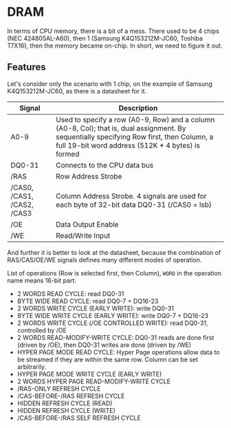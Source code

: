 # DRAM

In terms of CPU memory, there is a bit of a mess. There used to be 4 chips (NEC 424805AL-A60), then 1 (Samsung K4Q153212M-JC60, Toshiba T7X16), then the memory became on-chip.
In short, we need to figure it out.

## Features

Let's consider only the scenario with 1 chip, on the example of Samsung K4Q153212M-JC60, as there is a datasheet for it.

|Signal|Description|
|---|---|
|A0-9|Used to specify a row (A0-9, Row) and a column (A0-8, Col); that is, dual assignment. By sequentially specifying Row first, then Column, a full 19-bit word address (512K * 4 bytes) is formed|
|DQ0-31|Connects to the CPU data bus|
|/RAS|Row Address Strobe|
|/CAS0, /CAS1, /CAS2, /CAS3|Column Address Strobe. 4 signals are used for each byte of 32-bit data DQ0-31 (/CAS0 = lsb)|
|/OE|Data Output Enable|
|/WE|Read/Write Input|

And further it is better to look at the datasheet, because the combination of RAS/CAS/OE/WE signals defines many different modes of operation.

List of operations (Row is selected first, then Column), `WORD` in the operation name means 16-bit part:
- 2 WORDS READ CYCLE: read DQ0-31
- BYTE WIDE READ CYCLE: read DQ0-7 + DQ16-23
- 2 WORDS WRITE CYCLE (EARLY WRITE): write DQ0-31
- BYTE WIDE WRITE CYCLE (EARLY WRITE): write DQ0-7 + DQ16-23
- 2 WORDS WRITE CYCLE (/OE CONTROLLED WRITE): read DQ0-31, controlled by /OE
- 2 WORDS READ-MODIFY-WRITE CYCLE: DQ0-31 reads are done first (driven by /OE), then DQ0-31 writes are done (driven by /WE)
- HYPER PAGE MODE READ CYCLE: Hyper Page operations allow data to be streamed if they are within the same row. Column can be set arbitrarily.
- HYPER PAGE MODE WRITE CYCLE (EARLY WRITE)
- 2 WORDS HYPER PAGE READ-MODIFY-WRITE CYCLE
- /RAS-ONLY REFRESH CYCLE
- /CAS-BEFORE-/RAS REFRESH CYCLE
- HIDDEN REFRESH CYCLE (READ)
- HIDDEN REFRESH CYCLE (WRITE)
- /CAS-BEFORE-/RAS SELF REFRESH CYCLE

